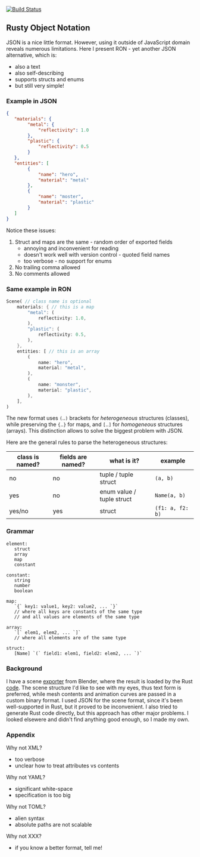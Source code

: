 [![Build Status](https://travis-ci.org/kvark/ron.png?branch=master)](https://travis-ci.org/kvark/ron)
## Rusty Object Notation

JSON is a nice little format. However, using it outside of JavaScript domain reveals numerous limitations. Here I present RON - yet another JSON alternative, which is:
  - also a text
  - also self-describing
  - supports structs and enums
  - but still very simple!

### Example in JSON

```json
{
   "materials": {
        "metal": {
            "reflectivity": 1.0
        },
        "plastic": {
            "reflectivity": 0.5
        }
   },
   "entities": [
        {
            "name": "hero",
            "material": "metal"
        },
        {
            "name": "moster",
            "material": "plastic"
        }
   ]
}
```

Notice these issues:
  1. Struct and maps are the same
    - random order of exported fields
      - annoying and inconvenient for reading
      - doesn't work well with version control
    - quoted field names
      - too verbose
    - no support for enums
  2. No trailing comma allowed
  3. No comments allowed

### Same example in RON

```rust
Scene( // class name is optional
    materials: { // this is a map
        "metal": (
            reflectivity: 1.0,
        ),
        "plastic": (
            reflectivity: 0.5,
        ),
    },
    entities: [ // this is an array
        (
            name: "hero",
            material: "metal",
        ),
        (
            name: "monster",
            material: "plastic",
        ),
    ],
)
```

The new format uses `(`..`)` brackets for *heterogeneous* structures (classes), while preserving the `{`..`}` for maps, and `[`..`]` for *homogeneous* structures (arrays). This distinction allows to solve the biggest problem with JSON.

Here are the general rules to parse the heterogeneous structures:

| class is named? | fields are named? | what is it?               | example           |
| --------------- | ------------------| ------------------------- | ----------------- |
| no              | no                | tuple / tuple struct      | `(a, b)`          |
| yes             | no                | enum value / tuple struct | `Name(a, b)`      |
| yes/no          | yes               | struct                    | `(f1: a, f2: b)`  |

### Grammar
```
element:
   struct
   array
   map
   constant

constant:
   string
   number
   boolean

map:
   `{` key1: value1, key2: value2, ... `}`
   // where all keys are constants of the same type
   // and all values are elements of the same type 

array:
   `[` elem1, elem2, ... `]`
   // where all elements are of the same type

struct:
   [Name] `(` field1: elem1, field2: elem2, ... `)`
```

### Background

I have a scene [exporter](https://github.com/kvark/claymore/blob/master/etc/blender/io_kri_scene/scene.py) from Blender, where the result is loaded by the Rust [code](https://github.com/kvark/claymore/blob/master/src/load/scene.rs). The scene structure I'd like to see with my eyes, thus text form is preferred, while mesh contents and animation curves are passed in a custom binary format. I used JSON for the scene format, since it's been well-supported in Rust, but it proved to be inconvenient. I also tried to generate Rust code directly, but this approach has other major problems. I looked elsewere and didn't find anything good enough, so I made my own.

### Appendix

Why not XML?
  - too verbose
  - unclear how to treat attributes vs contents

Why not YAML?
  - significant white-space 
  - specification is too big

Why not TOML?
  - alien syntax
  - absolute paths are not scalable

Why not XXX?
  - if you know a better format, tell me!
